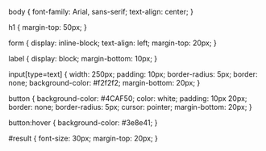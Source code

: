 body {
    font-family: Arial, sans-serif;
    text-align: center;
  }
  
  h1 {
    margin-top: 50px;
  }
  
  form {
    display: inline-block;
    text-align: left;
    margin-top: 20px;
  }
  
  label {
    display: block;
    margin-bottom: 10px;
  }
  
  input[type=text] {
    width: 250px;
    padding: 10px;
    border-radius: 5px;
    border: none;
    background-color: #f2f2f2;
    margin-bottom: 20px;
  }
  
  button {
    background-color: #4CAF50;
    color: white;
    padding: 10px 20px;
    border: none;
    border-radius: 5px;
    cursor: pointer;
    margin-bottom: 20px;
  }
  
  button:hover {
    background-color: #3e8e41;
  }
  
  #result {
    font-size: 30px;
    margin-top: 20px;
  }
  
